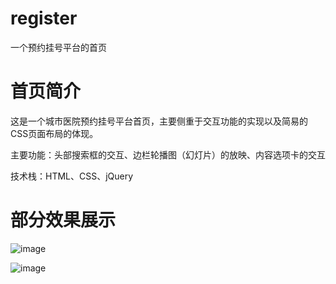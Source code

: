 # register

一个预约挂号平台的首页

# 首页简介
这是一个城市医院预约挂号平台首页，主要侧重于交互功能的实现以及简易的CSS页面布局的体现。

主要功能：头部搜索框的交互、边栏轮播图（幻灯片）的放映、内容选项卡的交互

技术栈：HTML、CSS、jQuery

# 部分效果展示
![image](https://user-images.githubusercontent.com/26202472/38121684-84690a64-3403-11e8-8226-b7d93ace50e9.png)

![image](https://user-images.githubusercontent.com/26202472/38121816-1d13df8c-3404-11e8-84b5-0a0960b61730.png)

